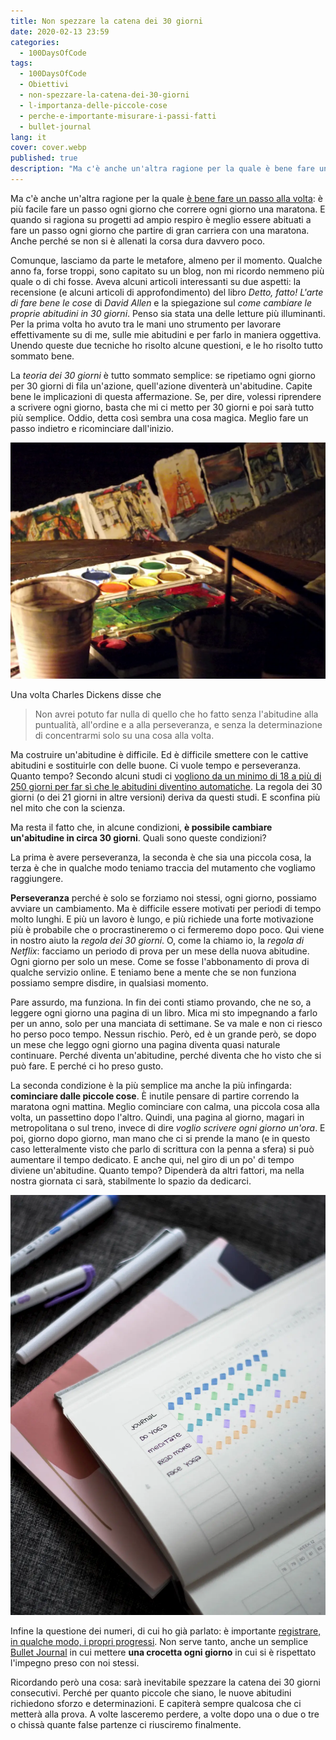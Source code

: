 ```yaml
---
title: Non spezzare la catena dei 30 giorni
date: 2020-02-13 23:59
categories:
  - 100DaysOfCode
tags:
  - 100DaysOfCode
  - Obiettivi
  - non-spezzare-la-catena-dei-30-giorni
  - l-importanza-delle-piccole-cose
  - perche-e-importante-misurare-i-passi-fatti
  - bullet-journal
lang: it
cover: cover.webp
published: true
description: "Ma c'è anche un'altra ragione per la quale è bene fare un passo alla volta: è più facile fare un passo ogni giorno che correre ogni giorno una maratona. E quando si ragiona su progetti ad ampio respiro è meglio essere abituati a fare un passo ogni giorno che partire di gran carriera con una maratona. Anche perché se non si è allenati la corsa dura davvero poco."
---
```


Ma c'è anche un'altra ragione per la quale [è bene fare un passo alla volta](https://blog.stranianelli.com/l-importanza-delle-piccole-cose/): è più facile fare un passo ogni giorno che correre ogni giorno una maratona. E quando si ragiona su progetti ad ampio respiro è meglio essere abituati a fare un passo ogni giorno che partire di gran carriera con una maratona. Anche perché se non si è allenati la corsa dura davvero poco.

Comunque, lasciamo da parte le metafore, almeno per il momento. Qualche anno fa, forse troppi, sono capitato su un blog, non mi ricordo nemmeno più quale o di chi fosse. Aveva alcuni articoli interessanti su due aspetti: la recensione (e alcuni articoli di approfondimento) del libro _Detto, fatto! L'arte di fare bene le cose_ di _David Allen_ e la spiegazione sul _come cambiare le proprie abitudini in 30 giorni_. Penso sia stata una delle letture più illuminanti. Per la prima volta ho avuto tra le mani uno strumento per lavorare effettivamente su di me, sulle mie abitudini e per farlo in maniera oggettiva. Unendo queste due tecniche ho risolto alcune questioni, e le ho risolto tutto sommato bene.

La _teoria dei 30 giorni_ è tutto sommato semplice: se ripetiamo ogni giorno per 30 giorni di fila un'azione, quell'azione diventerà un'abitudine. Capite bene le implicazioni di questa affermazione. Se, per dire, volessi riprendere a scrivere ogni giorno, basta che mi ci metto per 30 giorni e poi sarà tutto più semplice. Oddio, detta così sembra una cosa magica. Meglio fare un passo indietro e ricominciare dall'inizio.

![Immagine](./storia.webp)

Una volta Charles Dickens disse che

> Non avrei potuto far nulla di quello che ho fatto senza l'abitudine alla puntualità, all'ordine e a alla perseveranza, e senza la determinazione di concentrarmi solo su una cosa alla volta.

Ma costruire un'abitudine è difficile. Ed è difficile smettere con le cattive abitudini e sostituirle con delle buone. Ci vuole tempo e perseveranza. Quanto tempo? Secondo alcuni studi ci [vogliono da un minimo di 18 a più di 250 giorni per far sì che le abitudini diventino automatiche](https://www.huffpost.com/entry/forming-new-habits_b_5104807). La regola dei 30 giorni (o dei 21 giorni in altre versioni) deriva da questi studi. E sconfina più nel mito che con la scienza.

Ma resta il fatto che, in alcune condizioni, **è possibile cambiare un'abitudine in circa 30 giorni**. Quali sono queste condizioni?

La prima è avere perseveranza, la seconda è che sia una piccola cosa, la terza è che in qualche modo teniamo traccia del mutamento che vogliamo raggiungere.

**Perseveranza** perché è solo se forziamo noi stessi, ogni giorno, possiamo avviare un cambiamento. Ma è difficile essere motivati per periodi di tempo molto lunghi. E più un lavoro è lungo, e più richiede una forte motivazione più è probabile che o procrastineremo o ci fermeremo dopo poco. Qui viene in nostro aiuto la _regola dei 30 giorni_. O, come la chiamo io, la _regola di Netflix_: facciamo un periodo di prova per un mese della nuova abitudine. Ogni giorno per solo un mese. Come se fosse l'abbonamento di prova di qualche servizio online. E teniamo bene a mente che se non funziona possiamo sempre disdire, in qualsiasi momento.

Pare assurdo, ma funziona. In fin dei conti stiamo provando, che ne so, a leggere ogni giorno una pagina di un libro. Mica mi sto impegnando a farlo per un anno, solo per una manciata di settimane. Se va male e non ci riesco ho perso poco tempo. Nessun rischio. Però, ed è un grande però, se dopo un mese che leggo ogni giorno una pagina diventa quasi naturale continuare. Perché diventa un'abitudine, perché diventa che ho visto che si può fare. E perché ci ho preso gusto.

La seconda condizione è la più semplice ma anche la più infingarda: **cominciare dalle piccole cose**. È inutile pensare di partire correndo la maratona ogni mattina. Meglio cominciare con calma, una piccola cosa alla volta, un passettino dopo l'altro. Quindi, una pagina al giorno, magari in metropolitana o sul treno, invece di dire _voglio scrivere ogni giorno un'ora_. E poi, giorno dopo giorno, man mano che ci si prende la mano (e in questo caso letteralmente visto che parlo di scrittura con la penna a sfera) si può aumentare il tempo dedicato. E anche qui, nel giro di un po' di tempo diviene un'abitudine. Quanto tempo? Dipenderà da altri fattori, ma nella nostra giornata ci sarà, stabilmente lo spazio da dedicarci.

![Immagine](./tracker.webp)

Infine la questione dei numeri, di cui ho già parlato: è importante [registrare, in qualche modo, i propri progressi](https://blog.stranianelli.com/perche-e-importante-misurare-i-passi-fatti/). Non serve tanto, anche un semplice [Bullet Journal](https://blog.stranianelli.com/bullet-journal/) in cui mettere **una crocetta ogni giorno** in cui si è rispettato l'impegno preso con noi stessi.

Ricordando però una cosa: sarà inevitabile spezzare la catena dei 30 giorni consecutivi. Perché per quanto piccole che siano, le nuove abitudini richiedono sforzo e determinazioni. E capiterà sempre qualcosa che ci metterà alla prova. A volte lasceremo perdere, a volte dopo una o due o tre o chissà quante false partenze ci riusciremo finalmente.
